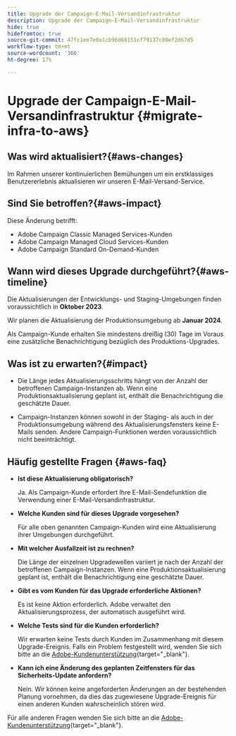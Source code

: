 ```yaml
---
title: Upgrade der Campaign-E-Mail-Versandinfrastruktur
description: Upgrade der Campaign-E-Mail-Versandinfrastruktur
hide: true
hidefromtoc: true
source-git-commit: 47fc1ee7e0a1cb96d66151cf79137c80ef2d67d5
workflow-type: tm+mt
source-wordcount: '366'
ht-degree: 17%

---
```



# Upgrade der Campaign-E-Mail-Versandinfrastruktur {#migrate-infra-to-aws}

## Was wird aktualisiert?{#aws-changes}

Im Rahmen unserer kontinuierlichen Bemühungen um ein erstklassiges Benutzererlebnis aktualisieren wir unseren E-Mail-Versand-Service.

## Sind Sie betroffen?{#aws-impact}

Diese Änderung betrifft:

* Adobe Campaign Classic Managed Services-Kunden
* Adobe Campaign Managed Cloud Services-Kunden
* Adobe Campaign Standard On-Demand-Kunden

## Wann wird dieses Upgrade durchgeführt?{#aws-timeline}

Die Aktualisierungen der Entwicklungs- und Staging-Umgebungen finden voraussichtlich in **Oktober 2023**.

Wir planen die Aktualisierung der Produktionsumgebung ab **Januar 2024**.

Als Campaign-Kunde erhalten Sie mindestens dreißig (30) Tage im Voraus eine zusätzliche Benachrichtigung bezüglich des Produktions-Upgrades.

## Was ist zu erwarten?{#impact}

* Die Länge jedes Aktualisierungsschritts hängt von der Anzahl der betroffenen Campaign-Instanzen ab. Wenn eine Produktionsaktualisierung geplant ist, enthält die Benachrichtigung die geschätzte Dauer.

* Campaign-Instanzen können sowohl in der Staging- als auch in der Produktionsumgebung während des Aktualisierungsfensters keine E-Mails senden. Andere Campaign-Funktionen werden voraussichtlich nicht beeinträchtigt.

## Häufig gestellte Fragen {#aws-faq}

* **Ist diese Aktualisierung obligatorisch?**

  Ja. Als Campaign-Kunde erfordert Ihre E-Mail-Sendefunktion die Verwendung einer E-Mail-Versandinfrastruktur.

* **Welche Kunden sind für dieses Upgrade vorgesehen?**

  Für alle oben genannten Campaign-Kunden wird eine Aktualisierung ihrer Umgebungen durchgeführt.

* **Mit welcher Ausfallzeit ist zu rechnen?**

  Die Länge der einzelnen Upgradewellen variiert je nach der Anzahl der betroffenen Campaign-Instanzen. Wenn eine Produktionsaktualisierung geplant ist, enthält die Benachrichtigung eine geschätzte Dauer.

* **Gibt es vom Kunden für das Upgrade erforderliche Aktionen?**

  Es ist keine Aktion erforderlich. Adobe verwaltet den Aktualisierungsprozess, der automatisch ausgeführt wird.

* **Welche Tests sind für die Kunden erforderlich?**

  Wir erwarten keine Tests durch Kunden im Zusammenhang mit diesem Upgrade-Ereignis. Falls ein Problem festgestellt wird, wenden Sie sich bitte an die [Adobe-Kundenunterstützung](https://experienceleague.adobe.com/?support-solution=Campaign#support){target="_blank"}.


* **Kann ich eine Änderung des geplanten Zeitfensters für das Sicherheits-Update anfordern?**

  Nein. Wir können keine angeforderten Änderungen an der bestehenden Planung vornehmen, da dies das zugewiesene Upgrade-Ereignis für einen anderen Kunden wahrscheinlich stören wird.

Für alle anderen Fragen wenden Sie sich bitte an die [Adobe-Kundenunterstützung](https://experienceleague.adobe.com/?support-solution=Campaign#support){target="_blank"}.
